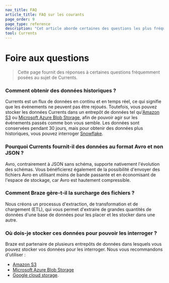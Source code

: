 ```yaml
---
nav_title: FAQ
article_title: FAQ sur les courants
page_order: 9
page_type: reference
description: "Cet article aborde certaines des questions les plus fréquemment posées lors de la mise en place de Braze Currents."
tool: Currents
---
```


# Foire aux questions

> Cette page fournit des réponses à certaines questions fréquemment posées au sujet de Currents.

### Comment obtenir des données historiques ?

Currents est un flux de données en continu et en temps réel, ce qui signifie que les événements ne peuvent pas être rejoués. Toutefois, vous pouvez stocker les données Currents dans un entrepôt de données tel qu'[Amazon S3]({{site.baseurl}}/partners/data_and_analytics/cloud_storage/amazon_s3/) ou [Microsoft Azure Blob Storage]({{site.baseurl}}/partners/data_and_analytics/cloud_storage/microsoft_azure_blob_storage_for_currents/), afin de pouvoir agir sur les événements passés comme bon vous semble. Les données sont conservées pendant 30 jours, mais pour obtenir des données plus historiques, vous pouvez interroger [Snowflake]({{site.baseurl}}/user_guide/data/braze_currents/s3_to_snowflake/).

### Pourquoi Currents fournit-il des données au format Avro et non JSON ?

Avro, contrairement à JSON sans schéma, supporte nativement l'évolution des schémas. Vous bénéficierez également de la possibilité d'envoyer des fichiers Avro en utilisant moins de bande passante et en économisant de l'espace de stockage, car Avro est hautement compressible.

### Comment Braze gère-t-il la surcharge des fichiers ?

Nous créons un processus d'extraction, de transformation et de chargement (ETL), qui vous permet d'extraire de grandes quantités de données d'une base de données pour les placer et les stocker dans une autre.

### Où dois-je stocker ces données pour pouvoir les interroger ?

Braze est partenaire de plusieurs entrepôts de données dans lesquels vous pouvez stocker vos données pour les interroger. Nous vous recommandons d'utiliser :
- [Amazon S3]({{site.baseurl}}/partners/data_and_analytics/cloud_storage/amazon_s3/)
- [Microsoft Azure Blob Storage]({{site.baseurl}}/partners/data_and_analytics/cloud_storage/microsoft_azure_blob_storage_for_currents/)
- [Google cloud storage]({{site.baseurl}}/partners/data_and_analytics/cloud_storage/google_cloud_storage_for_currents/).